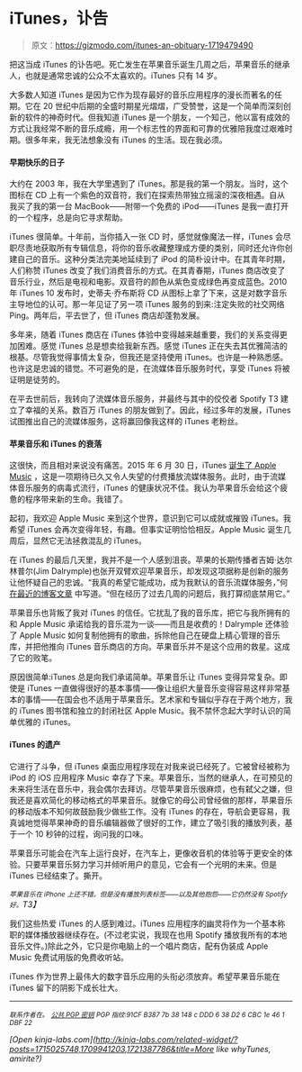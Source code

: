 # iTunes，讣告

> 原文：<https://gizmodo.com/itunes-an-obituary-1719479490>

把这当成 iTunes 的讣告吧。死亡发生在苹果音乐诞生几周之后，苹果音乐的继承人，也就是通常忠诚的公众不太喜欢的。iTunes 只有 14 岁。



大多数人知道 iTunes 是因为它作为现存最好的音乐应用程序的漫长而著名的任期。它在 20 世纪中后期的全盛时期星光熠熠，广受赞誉，这是一个简单而深刻创新的软件的神奇时代。但我知道 iTunes 是一个朋友，一个知己，他以富有成效的方式让我经常不断的音乐成瘾，用一个标志性的界面和可靠的优雅陪我度过艰难时期。很多年来，我无法想象没有 iTunes 的生活。现在我必须。

#### 早期快乐的日子

大约在 2003 年，我在大学里遇到了 iTunes。那是我的第一个朋友。当时，这个图标在 CD 上有一个紫色的双音符，我们在探索热带独立摇滚的深夜相遇。自从我买了我的第一台 MacBook——附带一个免费的 iPod——iTunes 是我一直打开的一个程序，总是向它寻求帮助。

iTunes 很简单。十年前，当你插入一张 CD 时，感觉就像魔法一样，iTunes 会尽职尽责地获取所有专辑信息，将你的音乐收藏整理成方便的类别，同时还允许你创建自己的音乐。这种分类法完美地延续到了 iPod 的简朴设计中。在其青年时期，人们称赞 iTunes 改变了我们消费音乐的方式。在其青春期，iTunes 商店改变了音乐行业，然后是电视和电影。双音符的颜色从紫色变成绿色再变成蓝色。2010 年 iTunes 10 发布时，史蒂夫·乔布斯将 CD 从图标上拿了下来，这是对数字音乐主导地位的认可。那一年见证了另一项 iTunes 服务的到来:注定失败的社交网络 Ping。两年后，平去世了，但 iTunes 商店却蓬勃发展。

多年来，随着 iTunes 商店在 iTunes 体验中变得越来越重要，我们的关系变得更加困难。感觉 iTunes 总是想卖给我新东西。感觉 iTunes 正在失去其优雅简洁的根基。尽管我觉得事情太复杂，但我还是坚持使用 iTunes。也许是一种熟悉感。也许这是忠诚的错觉。不可避免的是，在流媒体音乐服务时代，享受 iTunes 将被证明是徒劳的。

在平去世前后，我转向了流媒体音乐服务，并最终与其中的佼佼者 Spotify T3 建立了幸福的关系。数百万 iTunes 的朋友做到了。因此，经过多年的发展，iTunes 试图推出自己的流媒体服务，这将赢回像我这样的 iTunes 老粉丝。

#### 苹果音乐和 iTunes 的衰落

这很快，而且相对来说没有痛苦。2015 年 6 月 30 日，iTunes [诞生了 Apple Music](http://gizmodo.com/apple-music-first-look-wait-do-i-like-alternative-1714926632) ，这是一项期待已久又令人失望的付费播放流媒体服务。此时，由于流媒体音乐服务的病毒式流行，iTunes 的健康状况不佳。我认为苹果音乐会给这个疲惫的程序带来新的生命。我错了。

起初，我欢迎 Apple Music 来到这个世界，意识到它可以成就或摧毁 iTunes。我希望 iTunes 会再次变得年轻，有趣。但事实证明恰恰相反。Apple Music 诞生几周后，显然它无法拯救混乱的 iTunes。

在 iTunes 的最后几天里，我并不是一个人感到沮丧。苹果的长期传播者吉姆·达尔林普尔(Jim Dalrymple)也张开双臂欢迎苹果音乐，却发现这项据称是创新的服务让他怀疑自己的忠诚。“我真的希望它能成功，成为我默认的音乐流媒体服务，”何 [在最近的博客文章](http://www.loopinsight.com/2015/07/22/apple-music-is-a-nightmare-and-im-done-with-it/) 中写道。“但在经历了过去几周的问题后，我打算彻底禁用它。”

苹果音乐也背叛了我对 iTunes 的信任。它扰乱了我的音乐库，把它与我所拥有的和 Apple Music 承诺给我的音乐混为一谈——而且是收费的！Dalrymple 还体验了 Apple Music 如何复制他拥有的歌曲，拆除他自己在硬盘上精心管理的音乐库，并把他推向 iTunes 音乐商店的方向。苹果音乐并不是这个应用的救星。这成了它的败笔。

原因很简单:iTunes 总是向我们承诺简单。苹果音乐让 iTunes 变得异常复杂。即使是 iTunes 一直做得很好的基本事情——像让组织大量音乐变得容易这样非常基本的事情——在国会也不适用于苹果音乐。艺术家和专辑似乎存在于两个地方，我的 iTunes 图书馆和独立的封闭社区 Apple Music。我不禁怀念起大学时认识的简单优雅的 iTunes。

#### **iTunes 的遗产**

它进行了斗争，但 iTunes 桌面应用程序现在对我来说已经死了。它被曾经被称为 iPod 的 iOS 应用程序 Music 幸存了下来。苹果音乐，当然的继承人，在可预见的未来将生活在音乐中，我会偶尔去拜访。尽管苹果音乐很麻烦，也有弑父之嫌，但我还是喜欢简化的移动格式的苹果音乐。就像它的母公司曾经做的那样，苹果音乐的移动版本不知何故鼓励我少做些工作。没有 iTunes 的存在，导航会更容易，我真诚地觉得苹果神奇的音乐编辑器做了很好的工作，建立了吸引我的播放列表，基于一个 10 秒钟的过程，询问我的口味。

苹果音乐可能会在汽车上运行良好，在汽车上，更像收音机的体验等于更安全的体验。只要苹果音乐努力学习并倾听用户的意见，它会有一个光明的未来。但是 iTunes 已经结束了。撕开。

*<small>苹果音乐在 iPhone 上还不错。但是没有播放列表标签——以及其他抱怨——它仍然没有 Spotify 好。</small>T3】*

我们这些热爱 iTunes 的人感到难过。iTunes 应用程序的幽灵将作为一个基本称职的媒体播放器继续存在。(不过老实说，我现在也用 Spotify 播放我所有的本地音乐文件。)除此之外，它只是你电脑上的一个唱片商店，配有伪装成 Apple Music 免费试用版的免费收听站。

iTunes 作为世界上最伟大的数字音乐应用的头衔必须放弃。希望苹果音乐能在 iTunes 留下的阴影下成长壮大。

* * *

<small>*联系作者在*</small>[<small></small>](mailto:adam@gizmodo.com)*<small>*。*</small>
[<small>*公共 PGP 密钥*</small>](http://ace.kinja.com/adam-clark-estess-public-pgp-key-1689696142)
<small>*PGP 指纹:91CF B387 7b 38 148 c DDD 6 38 D2 6 CBC 1e 46 1 DBF 22*</small>*

*[Open *kinja-labs.com*](http://kinja-labs.com/related-widget/?posts=1715025748,1709941203,1721387786&title=More like whyTunes, amirite?)*